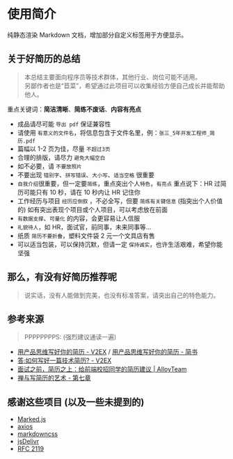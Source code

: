 # 使用简介

纯静态渲染 Markdown 文档，增加部分自定义标签用于方便显示。

## 关于好简历的总结

> 本总结主要面向程序员等技术群体，其他行业、岗位可能不适用。  
> 另鄙作者也是“苣菜”，希望通过此项目可以收集经验方便自己成长并能帮助他人。

重点关键词：**简洁清晰**、**简练不废话**、**内容有亮点**

- 成品请尽可能 `导出 pdf` 保证兼容性
- 请使用 `有意义的文件名`，将信息包含于文件名里，例：`张三_5年开发工程师_简历.pdf`
- 篇幅以 1-2 页为佳，尽量 `不超过3页`
- 合理的排版，请尽力 `避免大幅空白`
- 如不必要，请 `不要放照片`
- 不要出现 `错别字`、`拼写错误`、`大小写`、`适当空格` 很重要
- `自我介绍`很重要，但一定要`简练`，重点突出个人`特色`，`有亮点`
    重点说下：HR 过简历可能只有 10 秒，请在 10 秒内让 HR 记住你
- 工作经历与项目 `经历应倒叙` ，不必全写，但要 `简练有关键信息` (指突出个人价值的)
  如有突出表现个项目或个人项目，可以考虑放在前面
- `有数据支撑`、`可量化` 的内容，会更容易让人信服
- `礼貌待人`，如 HR，面试官，前同事，未来同事等...
- 纸质 `简历不要折叠`，塑料文件袋 2 元一个文具店有售
- 可以适当包装，可以保持沉默，但请一定 `保持诚实`，也许生活艰难，希望你能坚强

## 那么，有没有好简历推荐呢

> 说实话，没有人能做到完美，也没有标准答案，请突出自己的特色能力。

## 参考来源

> PPPPPPPPS: (强烈建议通读一遍)

- [用产品思维写好你的简历 - V2EX](https://www.v2ex.com/t/262039) / [用产品思维写好你的简历 - 简书](https://www.jianshu.com/p/ca1867413fa3)
- [答:如何写好一篇技术简历? - V2EX](https://www.v2ex.com/t/623704)
- [面试之前，简历之上：给前端校招同学的简历建议 | AlloyTeam](http://www.alloyteam.com/2019/09/13948/)
- [禅与写简历的艺术 - 第七章](http://www.zoomfeng.com/blog/shan-yu-xie-jian-li-de-yi-zhu.html)

## 感谢这些项目 (以及一些未提到的)

- [Marked.js](https://github.com/markedjs/marked)
- [axios](https://github.com/axios/axios)
- [markdowncss](https://github.com/jwsky/markdowncss)
- [jsDelivr](https://www.jsdelivr.com/)
- [RFC 2119](https://www.ietf.org/rfc/rfc2119.txt)
